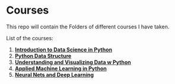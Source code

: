 # Courses
This repo will contain the Folders of different courses I have taken.

List of the courses:
1. [**Introduction to Data Science in Python**](https://www.coursera.org/learn/python-data-analysis/home/welcome)
2. [**Python Data Structure**](https://www.coursera.org/learn/python-data/home/welcome)
3. [**Understanding and Visualizing Data w Python**](https://www.coursera.org/learn/understanding-visualization-data/home/welcome)
4. [**Applied Machine Learning in Python**](https://www.coursera.org/learn/python-machine-learning/home/welcome)
5. [**Neural Nets and Deep Learning**](https://www.coursera.org/learn/neural-networks-deep-learning/home/welcome)
